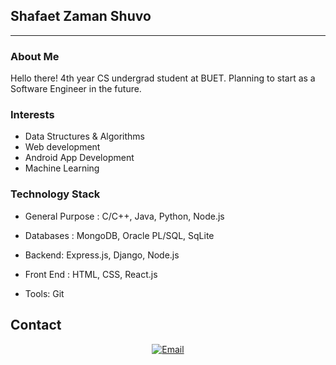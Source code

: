 ## Shafaet Zaman Shuvo ##
---

### About Me

Hello there! 4th year CS undergrad student at BUET. Planning to start as a Software Engineer in the future.

### Interests
- Data Structures & Algorithms
- Web development
- Android App Development
- Machine Learning


### Technology Stack ###
- General Purpose : 
   C/C++, Java, Python, Node.js

- Databases : 
   MongoDB, Oracle PL/SQL, SqLite

- Backend:
   Express.js, Django, Node.js
   
- Front End : 
  HTML, CSS, React.js

- Tools:
   Git
  

## Contact ##
<p align="center">
<a href="mailto:shafaetzaman937@gmail.com"><img alt="Email" src="https://img.shields.io/badge/Gmail-shafaetzaman937@gmail.com-red?style=flat&logo=gmail"></a>

</p>
